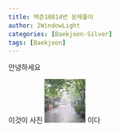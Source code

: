 ```yaml
---
title: 백준10814번 문제풀이
author: 2WindowLight   
categories: [Baekjoon-Silver]
tags: [Baekjoon]
---
```

안녕하세요

이것이 사진 ![icon2](images/2024-04-29-baekjoon10814/icon2.jpg) 이다
